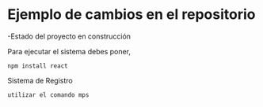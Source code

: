 <h1>Ejemplo de cambios en el repositorio</h1>

-Estado del proyecto en construcción

Para ejecutar el sistema debes poner,

```npm install react```

Sistema de Registro

```utilizar el comando mps```
